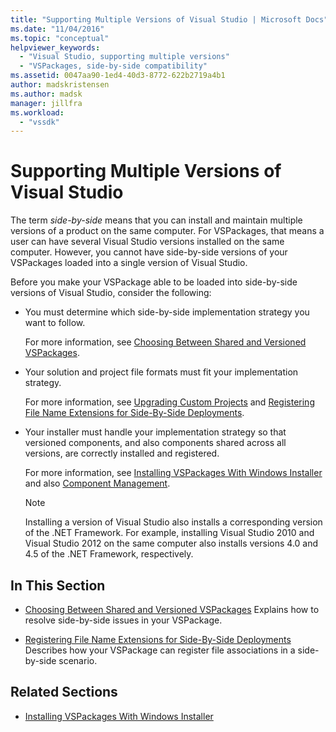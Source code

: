 ```yaml
---
title: "Supporting Multiple Versions of Visual Studio | Microsoft Docs"
ms.date: "11/04/2016"
ms.topic: "conceptual"
helpviewer_keywords:
  - "Visual Studio, supporting multiple versions"
  - "VSPackages, side-by-side compatibility"
ms.assetid: 0047aa90-1ed4-40d3-8772-622b2719a4b1
author: madskristensen
ms.author: madsk
manager: jillfra
ms.workload:
  - "vssdk"
---
```

# Supporting Multiple Versions of Visual Studio
The term *side-by-side* means that you can install and maintain multiple versions of a product on the same computer. For VSPackages, that means a user can have several Visual Studio versions installed on the same computer. However, you cannot have side-by-side versions of your VSPackages loaded into a single version of Visual Studio.

 Before you make your VSPackage able to be loaded into side-by-side versions of Visual Studio, consider the following:

- You must determine which side-by-side implementation strategy you want to follow.

   For more information, see [Choosing Between Shared and Versioned VSPackages](../extensibility/choosing-between-shared-and-versioned-vspackages.md).

- Your solution and project file formats must fit your implementation strategy.

   For more information, see [Upgrading Custom Projects](../extensibility/internals/upgrading-projects.md#upgrading-custom-projects) and [Registering File Name Extensions for Side-By-Side Deployments](../extensibility/registering-file-name-extensions-for-side-by-side-deployments.md).

- Your installer must handle your implementation strategy so that versioned components, and also components shared across all versions, are correctly installed and registered.

   For more information, see [Installing VSPackages With Windows Installer](../extensibility/internals/installing-vspackages-with-windows-installer.md) and also [Component Management](../extensibility/internals/component-management.md).

  > [!NOTE]
  > Installing a version of Visual Studio also installs a corresponding version of the .NET Framework. For example, installing Visual Studio 2010 and Visual Studio 2012 on the same computer also installs versions 4.0 and 4.5 of the .NET Framework, respectively.

## In This Section
- [Choosing Between Shared and Versioned VSPackages](../extensibility/choosing-between-shared-and-versioned-vspackages.md)
 Explains how to resolve side-by-side issues in your VSPackage.

- [Registering File Name Extensions for Side-By-Side Deployments](../extensibility/registering-file-name-extensions-for-side-by-side-deployments.md)
 Describes how your VSPackage can register file associations in a side-by-side scenario.

## Related Sections
- [Installing VSPackages With Windows Installer](../extensibility/internals/installing-vspackages-with-windows-installer.md)
